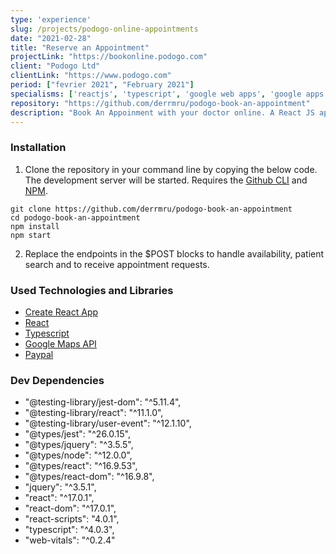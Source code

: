 ```yaml
---
type: 'experience'
slug: /projects/podogo-online-appointments
date: "2021-02-28"
title: "Reserve an Appointment"
projectLink: "https://bookonline.podogo.com"
client: "Podogo Ltd"
clientLink: "https://www.podogo.com"
period: ["fevrier 2021", "February 2021"]
specialisms: ['reactjs', 'typescript', 'google web apps', 'google apps script', 'paypal API']
repository: "https://github.com/derrmru/podogo-book-an-appointment"
description: "Book An Appoinment with your doctor online. A React JS application to reserve appointments, integrated with Google Workplace productivity suite."
---
```


### Installation

1. Clone the repository in your command line by copying the below code. The development server will be started. Requires the [Github CLI](https://docs.github.com/en/github/creating-cloning-and-archiving-repositories/cloning-a-repository) and [NPM](https://www.npmjs.com/).

```
git clone https://github.com/derrmru/podogo-book-an-appointment
cd podogo-book-an-appointment
npm install
npm start
```

2. Replace the endpoints in the $POST blocks to handle availability, patient search and to receive appointment requests.

### Used Technologies and Libraries

- [Create React App](https://github.com/facebook/create-react-app)
- [React](https://reactjs.org/)
- [Typescript](https://www.typescriptlang.org/)
- [Google Maps API](https://developers.google.com/maps/documentation)
- [Paypal](https://developer.paypal.com/home)

### Dev Dependencies

 - "@testing-library/jest-dom": "^5.11.4",
 - "@testing-library/react": "^11.1.0",
 - "@testing-library/user-event": "^12.1.10",
 - "@types/jest": "^26.0.15",
 - "@types/jquery": "^3.5.5",
 - "@types/node": "^12.0.0",
 - "@types/react": "^16.9.53",
 - "@types/react-dom": "^16.9.8",
 - "jquery": "^3.5.1",
 - "react": "^17.0.1",
 - "react-dom": "^17.0.1",
 - "react-scripts": "4.0.1",
 - "typescript": "^4.0.3",
 - "web-vitals": "^0.2.4"